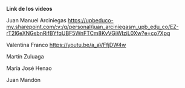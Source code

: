 **Link de los videos**

Juan Manuel Arciniegas
https://upbeduco-my.sharepoint.com/:v:/g/personal/juan_arciniegasm_upb_edu_co/EZ-rT2l6eXNGsbnRifBYfqUBF5WnFTCm8KvVGiWIziL0Xw?e=co7Xpq

Valentina Franco 
https://youtu.be/a_aVFfjDW4w

Martín Zuluaga

Maria José Henao

Juan Mandón 
